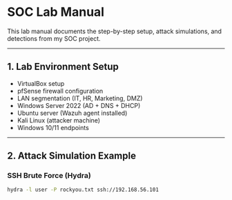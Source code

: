 # SOC Lab Manual

This lab manual documents the step-by-step setup, attack simulations, and detections from my SOC project.

---

## 1. Lab Environment Setup
- VirtualBox setup
- pfSense firewall configuration
- LAN segmentation (IT, HR, Marketing, DMZ)
- Windows Server 2022 (AD + DNS + DHCP)
- Ubuntu server (Wazuh agent installed)
- Kali Linux (attacker machine)
- Windows 10/11 endpoints

---

## 2. Attack Simulation Example
### SSH Brute Force (Hydra)
```bash
hydra -l user -P rockyou.txt ssh://192.168.56.101
